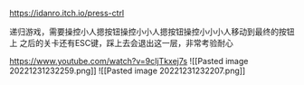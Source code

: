 
https://idanro.itch.io/press-ctrl

递归游戏，需要操控小人摁按钮操控小小人摁按钮操控小小小人移动到最终的按钮上
之后的关卡还有ESC键，踩上去会退出这一层，非常考验耐心


https://www.youtube.com/watch?v=9cIjTkxej7s
![[Pasted image 20221231232259.png]]
![[Pasted image 20221231232207.png]]